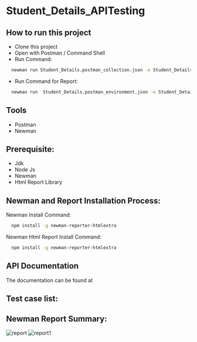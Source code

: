 # Student_Details_APITesting

## How to run this project

- Clone this project
- Open with Postman / Command Shell
- Run Command:

```bash
  newman run Student_Details.postman_collection.json -e Student_Details.postman_environment.json
```
- Run Command for Report:
```bash
  newman run  Student_Details.postman_environment.json -e Student_Details.postman_environment.json -r cli,htmlextra
```
## Tools
- Postman
- Newman

## Prerequisite:
- Jdk
- Node Js
- Newman
- Html Report Library

## Newman and Report Installation Process:

Newman Install Command:

```bash
  npm install -g newman-reporter-htmlextra
```
  Newman Html Report Install Command:
```bash
  npm install -g newman-reporter-htmlextra
```

## API Documentation
The documentation can be found at 

## Test case list:

   
## Newman Report Summary:
![report](https://github.com/AbidaAfrin/APITesting/assets/126371236/3370ca66-cdbd-45ab-9eae-366b21882b8d)
![report1](https://github.com/AbidaAfrin/APITesting/assets/126371236/08c7d9a7-5d07-445d-8e2f-cfd008cb3142)
